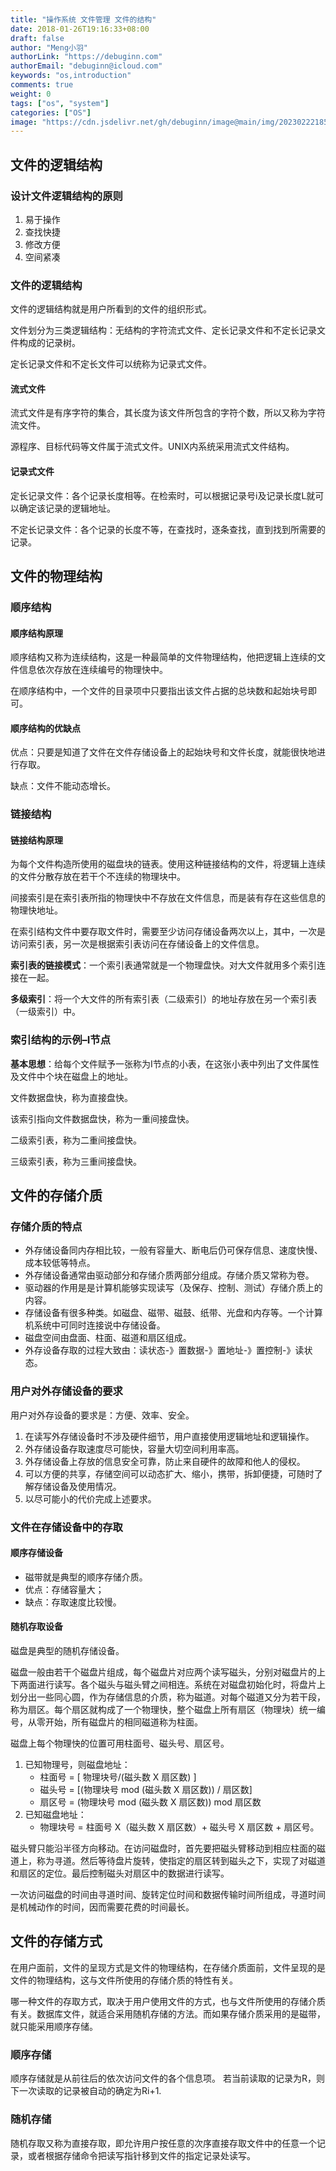 ```yaml
---
title: "操作系统 文件管理 文件的结构"
date: 2018-01-26T19:16:33+08:00
draft: false
author: "Meng小羽"
authorLink: "https://debuginn.com"
authorEmail: "debuginn@icloud.com"
keywords: "os,introduction"
comments: true
weight: 0
tags: ["os", "system"]
categories: ["OS"]
image: "https://cdn.jsdelivr.net/gh/debuginn/image@main/img/202302221853276.jpg"
---
```


## 文件的逻辑结构

### 设计文件逻辑结构的原则

1. 易于操作
2. 查找快捷
3. 修改方便
4. 空间紧凑

### 文件的逻辑结构

文件的逻辑结构就是用户所看到的文件的组织形式。

文件划分为三类逻辑结构：无结构的字符流式文件、定长记录文件和不定长记录文件构成的记录树。

定长记录文件和不定长文件可以统称为记录式文件。

#### 流式文件

流式文件是有序字符的集合，其长度为该文件所包含的字符个数，所以又称为字符流文件。

源程序、目标代码等文件属于流式文件。UNIX内系统采用流式文件结构。

#### 记录式文件

定长记录文件：各个记录长度相等。在检索时，可以根据记录号i及记录长度L就可以确定该记录的逻辑地址。

不定长记录文件：各个记录的长度不等，在查找时，逐条查找，直到找到所需要的记录。

## 文件的物理结构

### 顺序结构

#### 顺序结构原理

顺序结构又称为连续结构，这是一种最简单的文件物理结构，他把逻辑上连续的文件信息依次存放在连续编号的物理快中。

在顺序结构中，一个文件的目录项中只要指出该文件占据的总块数和起始块号即可。

#### 顺序结构的优缺点

优点：只要是知道了文件在文件存储设备上的起始块号和文件长度，就能很快地进行存取。

缺点：文件不能动态增长。

### 链接结构

#### 链接结构原理

为每个文件构造所使用的磁盘块的链表。使用这种链接结构的文件，将逻辑上连续的文件分散存放在若干个不连续的物理块中。

间接索引是在索引表所指的物理快中不存放在文件信息，而是装有存在这些信息的物理快地址。

在索引结构文件中要存取文件时，需要至少访问存储设备两次以上，其中，一次是访问索引表，另一次是根据索引表访问在存储设备上的文件信息。

**索引表的链接模式**：一个索引表通常就是一个物理盘快。对大文件就用多个索引连接在一起。

**多级索引**：将一个大文件的所有索引表（二级索引）的地址存放在另一个索引表（一级索引）中。

### 索引结构的示例–I节点

**基本思想**：给每个文件赋予一张称为I节点的小表，在这张小表中列出了文件属性及文件中个块在磁盘上的地址。

文件数据盘快，称为直接盘快。

该索引指向文件数据盘快，称为一重间接盘快。

二级索引表，称为二重间接盘快。

三级索引表，称为三重间接盘快。

## 文件的存储介质

### 存储介质的特点

- 外存储设备同内存相比较，一般有容量大、断电后仍可保存信息、速度快慢、成本较低等特点。
- 外存储设备通常由驱动部分和存储介质两部分组成。存储介质又常称为卷。
- 驱动器的作用是是计算机能够实现读写（及保存、控制、测试）存储介质上的内容。
- 存储设备有很多种类。如磁盘、磁带、磁鼓、纸带、光盘和内存等。一个计算机系统中可同时连接说中存储设备。
- 磁盘空间由盘面、柱面、磁道和扇区组成。
- 外存设备存取的过程大致由：读状态-》置数据-》置地址-》置控制-》读状态。

### 用户对外存储设备的要求

用户对外存设备的要求是：方便、效率、安全。

1. 在读写外存储设备时不涉及硬件细节，用户直接使用逻辑地址和逻辑操作。
2. 外存储设备存取速度尽可能快，容量大切空间利用率高。 
3. 外存储设备上存放的信息安全可靠，防止来自硬件的故障和他人的侵权。 
4. 可以方便的共享，存储空间可以动态扩大、缩小，携带，拆卸便捷，可随时了解存储设备及使用情况。 
5. 以尽可能小的代价完成上述要求。 

### 文件在存储设备中的存取

#### 顺序存储设备

- 磁带就是典型的顺序存储介质。
- 优点：存储容量大；
- 缺点：存取速度比较慢。

#### 随机存取设备

磁盘是典型的随机存储设备。

磁盘一般由若干个磁盘片组成，每个磁盘片对应两个读写磁头，分别对磁盘片的上下两面进行读写。各个磁头与磁头臂之间相连。系统在对磁盘初始化时，将盘片上划分出一些同心圆，作为存储信息的介质，称为磁道。对每个磁道又分为若干段，称为扇区。每个扇区就构成了一个物理快，整个磁盘上所有扇区（物理块）统一编号，从零开始，所有磁盘片的相同磁道称为柱面。

磁盘上每个物理快的位置可用柱面号、磁头号、扇区号。

1. 已知物理号，则磁盘地址：
   - 柱面号 = [ 物理块号/(磁头数 X 扇区数) ]
   - 磁头号 = [(物理块号 mod (磁头数 X 扇区数)) / 扇区数]
   - 扇区号 = (物理块号 mod (磁头数 X 扇区数)) mod 扇区数
2. 已知磁盘地址： 
   - 物理块号 = 柱面号  X（磁头数 X 扇区数）+ 磁头号 X 扇区数 + 扇区号。

磁头臂只能沿半径方向移动。在访问磁盘时，首先要把磁头臂移动到相应柱面的磁道上，称为寻道。然后等待盘片旋转，使指定的扇区转到磁头之下，实现了对磁道和扇区的定位。最后控制磁头对扇区中的数据进行读写。

一次访问磁盘的时间由寻道时间、旋转定位时间和数据传输时间所组成，寻道时间是机械动作的时间，因而需要花费的时间最长。

## 文件的存储方式

在用户面前，文件的呈现方式是文件的物理结构，在存储介质面前，文件呈现的是文件的物理结构，这与文件所使用的存储介质的特性有关。

哪一种文件的存取方式，取决于用户使用文件的方式，也与文件所使用的存储介质有关。数据库文件，就适合采用随机存储的方法。而如果存储介质采用的是磁带，就只能采用顺序存储。

### 顺序存储

顺序存储就是从前往后的依次访问文件的各个信息项。
若当前读取的记录为R，则下一次读取的记录被自动的确定为Ri+1.

### 随机存储

随机存取又称为直接存取，即允许用户按任意的次序直接存取文件中的任意一个记录，或者根据存储命令把读写指针移到文件的指定记录处读写。